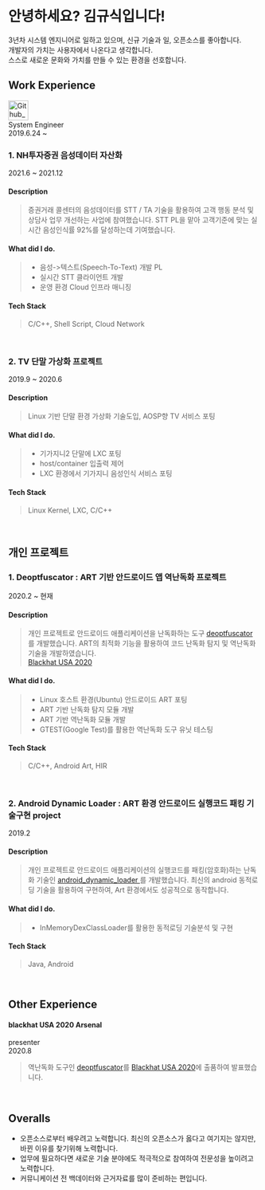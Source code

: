 # 안녕하세요? 김규식입니다!
 3년차 시스템 엔지니어로 일하고 있으며, 신규 기술과 일, 오픈소스를 좋아합니다.  
 개발자의 가치는 사용자에서 나온다고 생각합니다.   
 스스로 새로운 문화와 가치를 만들 수 있는 환경을 선호합니다.

## Work Experience
<img src="https://corp.kt.com/images/kt/kt-ci.png" width="40px"  title="Github_Logo"> </img>  
System Engineer  
2019.6.24 ~ 

### 1. NH투자증권 음성데이터 자산화
2021.6 ~ 2021.12
#### Description
> 증권거래 콜센터의 음성데이터를 STT / TA 기술을 활용하여 고객 행동 분석 및 상담사 업무 개선하는 사업에 참여했습니다. STT PL을 맡아 고객기준에 맞는 실시간 음성인식률 92%를 달성하는데 기여했습니다.
#### What did I do.
> * 음성->텍스트(Speech-To-Text) 개발 PL
> * 실시간 STT 클라이언트 개발
> * 운영 환경 Cloud 인프라 매니징
#### Tech Stack
> C/C++, Shell Script, Cloud Network
<br/>

### 2. TV 단말 가상화 프로젝트
2019.9 ~ 2020.6
#### Description
> Linux 기반 단말 환경 가상화 기술도입, AOSP향 TV 서비스 포팅
#### What did I do.
> * 기가지니2 단말에 LXC 포팅
> * host/container 입출력 제어
> * LXC 환경에서 기가지니 음성인식 서비스 포팅
#### Tech Stack
> Linux Kernel, LXC, C/C++
<br/>

## 개인 프로젝트

### 1. Deoptfuscator : ART 기반 안드로이드 앱 역난독화 프로젝트
2020.2 ~ 현재
#### Description
> 개인 프로젝트로 안드로이드 애플리케이션을 난독화하는 도구 [deoptfuscator](https://github.com/Gyoonus/deoptfuscator)를 개발했습니다. ART의 최적화 기능을 활용하여 코드 난독화 탐지 및 역난독화 기술을 개발하였습니다.  
> [Blackhat USA 2020](https://www.blackhat.com/us-20/arsenal/schedule/#deoptfuscator-automated-deobfuscation-of-android-bytecode-using-compilation-optimization-19958)
#### What did I do.
> * Linux 호스트 환경(Ubuntu) 안드로이드 ART 포팅
> * ART 기반 난독화 탐지 모듈 개발
> * ART 기반 역난독화 모듈 개발
> * GTEST(Google Test)를 활용한 역난독화 도구 유닛 테스팅
#### Tech Stack
> C/C++, Android Art, HIR
<br/>

### 2. Android Dynamic Loader : ART 환경 안드로이드 실행코드 패킹 기술구현 project
2019.2
#### Description
 > 개인 프로젝트로 안드로이드 애플리케이션의 실행코드를 패킹(암호화)하는 난독화 기술인 [android_dynamic_loader
](https://github.com/Gyoonus/android_dynamic_loader)를 개발했습니다. 최신의 android 동적로딩 기술을 활용하여 구현하여, Art 환경에서도 성공적으로 동작합니다.

#### What did I do.
> * InMemoryDexClassLoader를 활용한 동적로딩 기술분석 및 구현
#### Tech Stack
> Java, Android
<br/>

## Other Experience
#### blackhat USA 2020 Arsenal 
presenter  
2020.8  
 > 역난독화 도구인 [deoptfuscator](https://github.com/Gyoonus/deoptfuscator)를 [Blackhat USA 2020](https://www.blackhat.com/us-20/arsenal/schedule/#deoptfuscator-automated-deobfuscation-of-android-bytecode-using-compilation-optimization-19958)에 출품하여 발표했습니다.
<br/>

## Overalls
* 오픈소스로부터 배우려고 노력합니다. 최신의 오픈소스가 옳다고 여기지는 않지만, 바뀐 이유를 찾기위해 노력합니다.
* 업무에 필요하다면 새로운 기술 분야에도 적극적으로 참여하여 전문성을 높이려고 노력합니다.
* 커뮤니케이션 전 백데이터와 근거자료를 많이 준비하는 편입니다.
